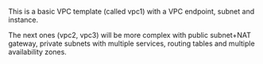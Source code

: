 This is a basic VPC template (called vpc1) with a VPC endpoint, subnet and instance. 

The next ones (vpc2, vpc3) will be more complex with public subnet+NAT gateway, private subnets with multiple services, routing tables and multiple availability zones.
